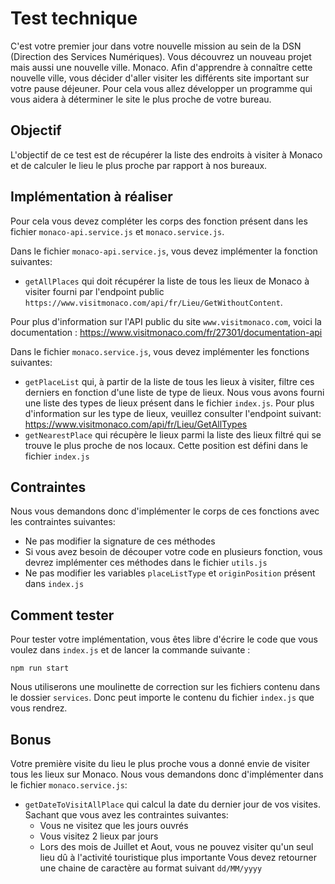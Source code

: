 # Test technique

C'est votre premier jour dans votre nouvelle mission au sein de la DSN (Direction des Services Numériques). Vous découvrez un nouveau projet mais aussi une nouvelle ville. Monaco. Afin d'apprendre à connaître cette nouvelle ville, vous décider d'aller visiter les différents site important sur votre pause déjeuner. Pour cela vous allez développer un programme qui vous aidera à déterminer le site le plus proche de votre bureau.

## Objectif

L'objectif de ce test est de récupérer la liste des endroits à visiter à Monaco et de calculer le lieu le plus proche par rapport à nos bureaux.

## Implémentation à réaliser

Pour cela vous devez compléter les corps des fonction présent dans les fichier `monaco-api.service.js` et `monaco.service.js`.

Dans le fichier `monaco-api.service.js`, vous devez implémenter la fonction suivantes:

- `getAllPlaces` qui doit récupérer la liste de tous les lieux de Monaco à visiter fourni par l'endpoint public `https://www.visitmonaco.com/api/fr/Lieu/GetWithoutContent`.

Pour plus d'information sur l'API public du site `www.visitmonaco.com`, voici la documentation : https://www.visitmonaco.com/fr/27301/documentation-api

Dans le fichier `monaco.service.js`, vous devez implémenter les fonctions suivantes:

- `getPlaceList` qui, à partir de la liste de tous les lieux à visiter, filtre ces derniers en fonction d'une liste de type de lieux. Nous vous avons fourni une liste des types de lieux présent dans le fichier `index.js`. Pour plus d'information sur les type de lieux, veuillez consulter l'endpoint suivant: https://www.visitmonaco.com/api/fr/Lieu/GetAllTypes
- `getNearestPlace` qui récupère le lieux parmi la liste des lieux filtré qui se trouve le plus proche de nos locaux. Cette position est défini dans le fichier `index.js`

## Contraintes

Nous vous demandons donc d'implémenter le corps de ces fonctions avec les contraintes suivantes:

- Ne pas modifier la signature de ces méthodes
- Si vous avez besoin de découper votre code en plusieurs fonction, vous devrez implémenter ces méthodes dans le fichier `utils.js`
- Ne pas modifier les variables `placeListType` et `originPosition` présent dans `index.js`

## Comment tester

Pour tester votre implémentation, vous êtes libre d'écrire le code que vous voulez dans `index.js` et de lancer la commande suivante :

`npm run start`

Nous utiliserons une moulinette de correction sur les fichiers contenu dans le dossier `services`. Donc peut importe le contenu du fichier `index.js` que vous rendrez.

## Bonus

Votre première visite du lieu le plus proche vous a donné envie de visiter tous les lieux sur Monaco. Nous vous demandons donc d'implémenter dans le fichier `monaco.service.js`:

- `getDateToVisitAllPlace` qui calcul la date du dernier jour de vos visites. Sachant que vous avez les contraintes suivantes:
  - Vous ne visitez que les jours ouvrés
  - Vous visitez 2 lieux par jours
  - Lors des mois de Juillet et Aout, vous ne pouvez visiter qu'un seul lieu dû à l'activité touristique plus importante
    Vous devez retourner une chaine de caractère au format suivant `dd/MM/yyyy`
